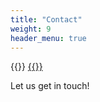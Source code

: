 ```yaml
---
title: "Contact"
weight: 9
header_menu: true
---
```


{{<icon class="fa fa-envelope">}}&nbsp;[{{<email>}}](mailto:{{<email>}})

Let us get in touch!
